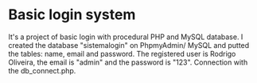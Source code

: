# Basic login system
It's a project of basic login with procedural PHP and MySQL database.
I created the database "sistemalogin" on PhpmyAdmin/ MySQL and putted the tables: name, email and password.
The registered user is Rodrigo Oliveira, the email is "admin" and the password is "123".
Connection with the db_connect.php.

